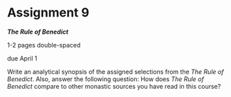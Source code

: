 # Assignment 9
**_The Rule of Benedict_**

1-2 pages double-spaced

due April 1

Write an analytical synopsis of the assigned selections from the _The Rule of Benedict_. Also, answer the following question: How does _The Rule of Benedict_ compare to other monastic sources you have read in this course?

